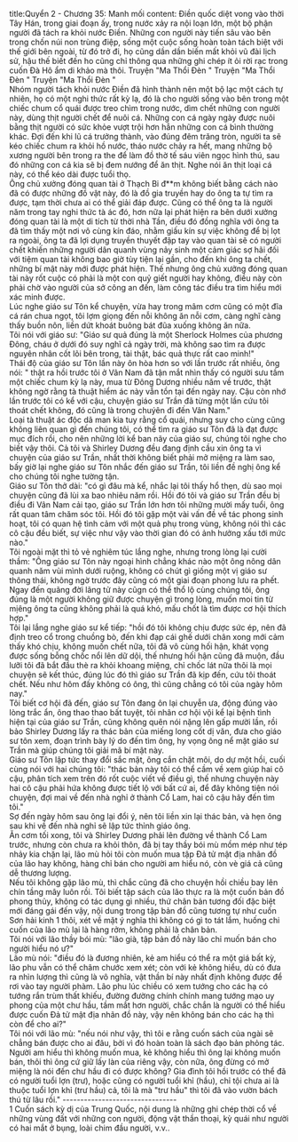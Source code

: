 title:Quyển 2 - Chương 35: Manh mối
content:
Điền quốc diệt vong vào thời Tây Hán, trong giai đoạn ấy, trong nước xảy ra nội loạn lớn, một bộ phận người đã tách ra khỏi nước Điền. Những con người này tiến sâu vào bên trong chốn núi non trùng điệp, sống một cuộc sống hoàn toàn tách biệt với thế giới bên ngoài, từ đó trở đi, họ cũng dần dần biến mất khỏi vũ đài lịch sử, hậu thế biết đến ho cũng chỉ thông qua những ghi chép ít ỏi rời rạc trong cuốn Đà Hô ẩm di khảo mà thôi. Truyện "Ma Thổi Đèn " Truyện "Ma Thổi Đèn " Truyện "Ma Thổi Đèn " <br>Nhóm người tách khỏi nước Điền đã hình thành nên một bộ lạc một cách tự nhiên, họ có một nghi thức rất kỳ lạ, đó là cho người sống vào bên trong một chiếc chum cổ quái được treo chìm trong nước, dìm chết những con người này, dùng thịt người chết để nuôi cá. Những con cá ngày ngày được nuôi bằng thịt người có sức khỏe vượt trội hơn hẳn những con cá bình thường khác. Đợi đến khi lũ cá trưởng thành, vào đúng đêm trăng tròn, người ta sẽ kéo chiếc chum ra khỏi hồ nước, tháo nước chảy ra hết, mang những bộ xương người bên trong ra the để làm đồ thờ tế sáu viên ngọc hình thú, sau đó những con cá kia sẽ bị đem nướng để ăn thịt. Nghe nói ăn thịt loại cá này, có thể kéo dài được tuổi thọ.<br>Ông chủ xưởng đóng quan tài ở Thạch Bi đ**m không biết bằng cách nào đã có được những đồ vật này, đó là đồ gia truyền hay do ông ta tự tìm ra được, tạm thời chưa ai có thể giải đáp được. Cũng có thể ông ta là người năm trong tay nghi thức tà ác đó, hơn nữa lại phát hiện ra bên dưới xưởng đóng quan tài là một di tích từ thời nhà Tần, điều đó đồng nghĩa với ông ta đã tìm thấy một nơi vô cùng kín đáo, nhằm giấu kín sự việc không để bị lọt ra ngoài, ông ta đã lợi dụng truyền thuyết đập tay vào quan tài sẽ có người chết khiến những người dân quanh vùng nảy sinh một cảm giác sợ hãi đối với tiệm quan tài không bao giờ tùy tiện lại gần, cho đến khi ông ta chết, những bí mật này mới được phát hiện. Thế nhưng ông chủ xưởng đóng quan tài này rốt cuộc có phải là một con quỷ giết người hay không, điều này còn phải chờ vào người của sở công an đến, làm công tác điều tra tìm hiểu mới xác minh được.<br>Lúc nghe giáo sư Tôn kể chuyện, vừa hay trong mâm cơm cũng có một đĩa cá rán chua ngọt, tôi lợm giọng đến nỗi không ăn nỗi cơm, càng nghĩ càng thấy buồn nôn, liền dứt khoát buông bát đũa xuống không ăn nữa.<br>Tôi nói với giáo sư: "Giáo sư quả đúng là một Sherlock Holmes của phương Đông, cháu ở dưới đó suy nghĩ cả ngày trời, mà không sao tìm ra được nguyên nhân cốt lõi bên trong, tài thật, bác quả thực rất cao minh!"<br>Thái độ của giáo sư Tôn lần này ôn hòa hơn so với lần trước rất nhiều, ông nói: " thật ra hồi trước tôi ở Vân Nam đã tận mắt nhìn thấy có người sưu tầm một chiếc chum kỳ lạ này, mua từ Đông Dương nhiều năm về trước, thật không ngờ rằng tà thuật hiểm ác này vẫn tồn tại đến ngày nay. Cậu còn nhớ lần trước tôi có kể với cậu, chuyện giáo sư Trần đã từng một lần cứu tôi thoát chết không, đó cũng là trong chuýên đi đến Vân Nam."<br>Loại tà thuật ác độc dã man kia tuy rằng cổ quái, nhưng suy cho cùng cũng không liên quan gì đến chúng tôi, có thể tìm ra giáo sư Tôn đã là đạt được mục đích rồi, cho nên những lời kể ban nãy của giáo sư, chúng tôi nghe cho biết vậy thôi. Cả tôi và Shirley Dương đều đang định cầu xin ông ta vì chuyện của giáo sư Trần, nhất thời không biết phải mở miệng ra làm sao, bấy giờ lại nghe giáo sư Tôn nhắc đến giáo sư Trần, tôi liền đề nghị ông kể cho chúng tôi nghe tường tận.<br>Giáo sư Tôn thở dài: "có gì đâu mà kể, nhắc lại tôi thấy hổ thẹn, dù sao mọi chuyện cũng đã lùi xa bao nhiêu năm rồi. Hồi đó tôi và giáo sư Trần đều bị điều đi Vân Nam cải tạo, giáo sư Trần lớn hơn tôi những mười mấy tuổi, ông rất quan tâm chăm sóc tôi. Hồi đó tôi gặp một vài vấn đề về tác phong sinh hoạt, tôi có quan hệ tình cảm với một quả phụ trong vùng, không nói thì các cô cậu đều biết, sự việc như vậy vào thời gian đó có ảnh hưởng xấu tới mức nào."<br>Tôi ngoài mặt thì tỏ vẻ nghiêm túc lắng nghe, nhưng trong lòng lại cười thầm: "Ông giáo sư Tôn này ngoại hình chẳng khác nào một ông nông dân quanh năm vùi mình dưới ruộng, không có chút gì giống một vị giáo sư thông thái, không ngờ trước đây cũng có một giai đoạn phong lưu ra phết. Ngay đến quãng đời lãng tử này cũgn có thể thổ lộ cùng chúng tôi, ông đúng là một người không giữ được chuyện gì trong lòng, muốn moi tin từ mịêng ông ta cũng không phải là quá khó, mấu chốt là tìm được cơ hội thích hợp."<br>Tôi lại lắng nghe giáo sư kể tiếp: "hồi đó tôi không chịu được sức ép, nên đã định treo cổ trong chuồng bò, đến khi đạp cái ghế dưới chân xong mới cảm thấy khó chịu, không muốn chết nữa, tôi đã vô cùng hối hận, khát vọng được sống bỗng chốc nổi lên dữ dội, thế nhưng hối hận cũng đã muộn, đầu lưỡi tôi đã bắt đầu thè ra khỏi khoang miệng, chỉ chốc lát nữa thôi là mọi chuyện sẽ kết thúc, đúng lúc đó thì giáo sư Trần đã kịp đến, cứu tôi thoát chết. Nếu như hôm đấy không có ông, thì cũng chẳng có tôi của ngày hôm nay."<br>Tôi biết cơ hội đã đến, giáo sư Tôn đang ôn lại chuyễn ưa, động đúng vào lòng trắc ẩn, ông thao thao bất tuyệt, tôi nhân cơ hội vội kể lại bệnh tình hiện tại của giáo sư Trần, cũng không quên nói nặng lên gấp mười lần, rồi bảo Shirley Dương lấy ra thác bản của miếng long cốt dị văn, đưa cho giáo sư tôn xem, đoạn trình bày lý do đến tìm ông, hy vọng ông nể mặt giáo sư Trần mà giúp chúng tôi giải mã bí mật này.<br>Giáo sư Tôn lập tức thay đổi sắc mặt, ông cắn chặt môi, do dự một hồi, cuối cùng nói với hai chúng tôi: "thác bản này tôi có thể cầm về xem giúp hai cô cậu, phân tích xem trên đó rốt cuộc viết về điều gì, thế nhưng chuyện này hai cô cậu phải hứa không được tiết lộ với bất cứ ai, để đây không tiện nói chuyện, đợi mai về đến nhà nghỉ ở thành Cổ Lam, hai cô cậu hãy đến tìm tôi."<br>Sợ đến ngày hôm sau ông lại đổi ý, nên tôi liền xin lại thác bản, và hẹn ông sau khi về đến nhà nghỉ sẽ lập tức thỉnh giáo ông.<br>Ăn cơm tối xong, tôi và Shirley Dương phải lên đường về thành Cổ Lam trước, nhưng còn chưa ra khỏi thôn, đã bị tay thầy bói mù mồm mép như tép nhảy kia chặn lại, lão mù hỏi tôi còn muốn mua tập Đả tử mật địa nhãn đồ của lão hay không, hàng chỉ bán cho người am hiểu nó, còn vè giá cả cũng dễ thương lượng.<br>Nếu tôi không gặp lão mù, thì chắc cũng đã cho chuyện hồi chiều bay lên chín tầng mây luôn rồi. Tôi biết tập sách của lão thực ra là một cuốn bản đồ phong thủy, không có tác dụng gì nhiều, thứ chân bản tương đối đặc biệt mới đáng gái đến vậy, nội dung trong tập bản đồ cũng tương tự như cuốn Sơn hải kinh 1 thôi, xét về mặt ý nghĩa thì không có gì to tát lắm, huống chi cuốn của lão mù lại là hàng rởm, không phải là chân bản.<br>Tôi nói với lão thầy bói mù: "lão già, tập bản đồ này lão chỉ muốn bán cho người hiểu nó ư?"<br>Lão mù nói: "điều đó là đương nhiên, kẻ am hiểu có thể ra một giá bất kỳ, lão phu vẫn có thể châm chước xem xét; còn với kẻ không hiểu, dù có đưa ra nhìn lượng thì cũng là vô nghĩa, vật thần bí này nhất định không được để rơi vào tay người phàm. Lão phu lúc chiều có xem tướng cho các hạ có tướng rắn trùm thất khiếu, đường đường chính chính mang tướng mạo uy phong của một chư hầu, tầm mắt hơn người, chắc chắn là người có thể hiểu được cuốn Đả tử mật địa nhãn đồ này, vậy nên không bán cho các hạ thì còn để cho ai?"<br>Tôi nói với lão mù: "nếu nói như vậy, thì tôi e rằng cuốn sách của ngài sẽ chẳng bán được cho ai đâu, bởi vì đó hoàn toàn là sách đạo bản phỏng tác. Người am hiểu thì không muốn mua, kẻ không hiểu thì ông lại không muốn bán, thôi thì ông cứ giữ lấy làn của riêng vậy, còn nữa, ông đừng có mở miệng là nói đến chư hầu đi có được không? Gia đình tôi hồi trước có thể đã có người tuổi lợn (trư), hoặc cũng có người tuổi khỉ (hầu), chỉ tội chưa ai là thuộc tuổi lợn khỉ (trư hầu) cả, tôi là mà "trư hầu" thì tôi đã vào vườn bách thú từ lâu rồi." --------------------------------<br>1 Cuốn sách kỳ dị của Trung Quốc, nội dung là những ghi chép thời cổ về những vùng đất với những con người, động vật thần thoại, kỳ quái như người có hai mắt ở bụng, loài chim đầu người, v.v..